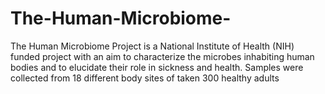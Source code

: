 # The-Human-Microbiome-
The Human Microbiome Project is a National Institute of Health (NIH) funded project with an aim to characterize the microbes inhabiting human bodies and to elucidate their role in sickness and health. Samples were collected from 18 different body sites of taken 300 healthy adults
